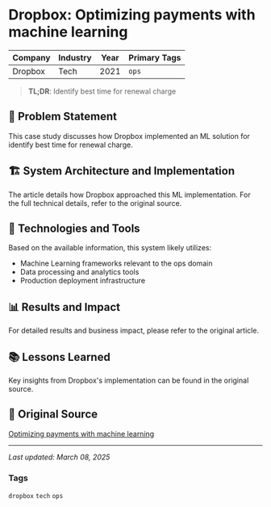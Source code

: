 # Dropbox: Optimizing payments with machine learning

| Company | Industry | Year | Primary Tags | 
|---------|----------|------|--------------|
| Dropbox | Tech | 2021 | `ops` |

> **TL;DR**: Identify best time for renewal charge

## 📝 Problem Statement

This case study discusses how Dropbox implemented an ML solution for identify best time for renewal charge.

## 🏗️ System Architecture and Implementation

The article details how Dropbox approached this ML implementation. For the full technical details, refer to the original source.

## 🔧 Technologies and Tools

Based on the available information, this system likely utilizes:

- Machine Learning frameworks relevant to the ops domain
- Data processing and analytics tools
- Production deployment infrastructure

## 📊 Results and Impact

For detailed results and business impact, please refer to the original article.

## 📚 Lessons Learned

Key insights from Dropbox's implementation can be found in the original source.

## 🔗 Original Source

[Optimizing payments with machine learning](https://dropbox.tech/machine-learning/optimizing-payments-with-machine-learning)

---

*Last updated: March 08, 2025*

### Tags

`dropbox` `tech` `ops`
